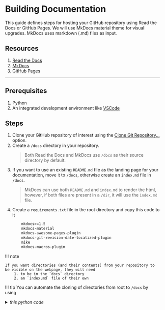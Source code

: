 # Building Documentation

This guide defines steps for hosting your GitHub repository using Read the Docs or GitHub Pages. We will use MkDocs material theme for visual upgrades. MkDocs uses markdown (.md) files as input. 

## Resources

   1. [Read the Docs](https://docs.readthedocs.com/platform/stable/)
   2. [MkDocs](https://www.mkdocs.org/)
   3. [GitHub Pages](https://pages.github.com/)
---

## Prerequisites

   1. Python
   2. An integrated development environment like [VSCode](https://code.visualstudio.com/)

## Steps 

 1. Clone your GitHub repository of interest using the [Clone Git Repository...](<Screenshot 2025-06-27 at 10.25.21-1.png>) option. 
 2. Create a `/docs` directory in your repository. 
    >Both Read the Docs and MkDocs use `/docs` as their source directory by default.
 3. If you want to use an existing `README.md` file as the landing page for your documentation, move it to `/docs`, otherwise create an `index.md` file in `/docs`. 
    >MkDocs can use both `README.md` and `index.md` to render the html, however, if both files are present in a `/dir`, it will use the `index.md` file.
 4. Create a `requirements.txt` file in the root directory and copy this code to it
    ```txt
        mkdocs>=1.5
        mkdocs-material
        mkdocs-awesome-pages-plugin
        mkdocs-git-revision-date-localized-plugin
        mike
        mkdocs-macros-plugin

!!! note
    
    If you want directories (and their contents) from your repository to be visible on the webpage, they will need 
        1. to be in the `docs` directory
        2. an `index.md` file of their own

!!! tip
    You can automate the cloning of directories from root to `/docs` by using 
    <details>
    <summary> <i> this python code </i> </summary>

    ```python
    import os
    import shutil

    REPO_ROOT = "."
    DOCS_DIR = "docs"

    # Folders in the repo root to exclude from cloning
    EXCLUDE_DIRS = {
        DOCS_DIR, ".git", ".github", "site", "venv", ".venv", "__pycache__", ".mypy_cache" 
        }

    # Files to exclude from cloning
    EXCLUDE_FILES = {
        "mkdocs.yml", "requirements.txt", "readthedocs.yml", "clone_directories_to_docs.py"
    }

    def should_copy(src, dst):
        return not os.path.exists(dst) or os.path.getmtime(src) > os.path.getmtime(dst)

    def safe_copytree(src, dst):
        for root, dirs, files in os.walk(src):
            rel_path = os.path.relpath(root, src)
            dst_root = os.path.join(dst, rel_path) if rel_path != '.' else dst

            os.makedirs(dst_root, exist_ok=True)

            for file in files:
                src_file = os.path.join(root, file)
                dst_file = os.path.join(dst_root, file)

                if file.endswith(".md"):
                    if should_copy(src_file, dst_file):
                        shutil.copy2(src_file, dst_file)
                        print(f"Updated .md file: {dst_file}")
                    else:
                        print(f"Skipped unchanged .md: {dst_file}")
                else:
                    shutil.copy2(src_file, dst_file)
                    print(f"Copied file: {dst_file}")

    def remove_excluded_dirs_from_docs():
        if not os.path.exists(DOCS_DIR):
            return

        existing_docs_dirs = os.listdir(DOCS_DIR)

        for excluded in EXCLUDE_DIRS:
            excluded_name = os.path.basename(excluded)
            if excluded_name in existing_docs_dirs:
                full_path = os.path.join(DOCS_DIR, excluded_name)
                if os.path.isdir(full_path):
                    print(f"Removing excluded dir from docs: {full_path}")
                    shutil.rmtree(full_path)

    def clone_repo_dirs():
        os.makedirs(DOCS_DIR, exist_ok=True)

        # First clean up excluded dirs if already in docs/
        remove_excluded_dirs_from_docs()

        for entry in os.listdir(REPO_ROOT):
            src_path = os.path.join(REPO_ROOT, entry)

            if entry in EXCLUDE_DIRS or entry in EXCLUDE_FILES or entry.startswith("."):
                continue

            # Optional renaming logic
            dst_name = "Templates" if entry == "templates" else entry
            dst_path = os.path.join(DOCS_DIR, dst_name)

            if os.path.isdir(src_path):
                print(f"Cloning folder: {entry} → {dst_name}/")
                safe_copytree(src_path, dst_path)
            elif os.path.isfile(src_path) and entry.endswith(".md"):
                dst_file = os.path.join(DOCS_DIR, entry)
                if should_copy(src_path, dst_file):
                    shutil.copy2(src_path, dst_file)
                    print(f"Copied root .md file: {entry}")
                else:
                    print(f"Skipped unchanged root .md: {entry}")

    if __name__ == "__main__":
        clone_repo_dirs()

    ```
    </details>
 
 5. Create a `mkdocs.yml` file and copy this code to it
 6.  Setup for **GitHub Pages**:
    - In your root directory create `/.github/workflows/`
    - In the workflows directory create a file `ci.yml` and paste the following:

        <details>
        <summary><i>ci.yml</i></summary>

        ```yaml
        name: ci

        on:
        push:
            branches: 
            - main
            - master

        permissions:
        contents: write

        jobs:
        deploy:
            runs-on: ubuntu-latest

            steps:
            - uses: actions/checkout@v3
            - uses: actions/setup-python@v4
                with:
                python-version: '3.x'
            - uses: actions/cache@v3
                with:
                key: {% raw %}${{ github.ref }}{% endraw %}
                path: .cache

            - run: pip install -r requirements.txt
            - run: python clone_directories_to_docs.py
            - run: mkdocs gh-deploy --force

        ```
        </details>
7. 
